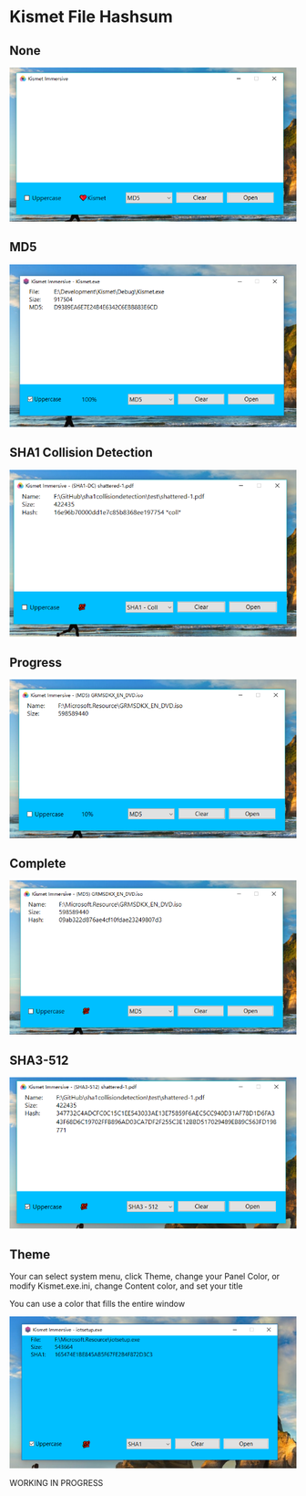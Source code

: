 # Kismet File Hashsum


## None

![image](./docs/images/none.png)

## MD5

![image](./docs/images/md5.png)

## SHA1 Collision Detection

![image](./docs/images/coll.png)

## Progress

![image](./docs/images/progress.png)

## Complete

![complete](./docs/images/complete.png)

## SHA3-512

![sha3-512](./docs/images/sha3-512.png)

## Theme 

Your can select system menu, click Theme, change your Panel Color, or modify Kismet.exe.ini,
change Content color, and set your title

You can use a color that fills the entire window

![onecolor](./docs/images/onecolor.png)


WORKING IN PROGRESS